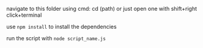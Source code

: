 navigate to this folder using cmd: cd (path) or just open one with shift+right click+terminal

use `npm install` to install the dependencies

run the script with `node script_name.js`

